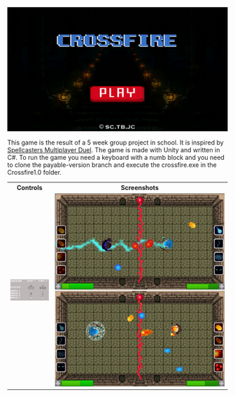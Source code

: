 <img src = "Images/Crossfire1.png" alt="Title" width="900">


This game is the result of a 5 week group project in school. It is inspired by [Spellcasters Multiplayer Duel](https://play.google.com/store/apps/details?id=com.Tk_Games.Spellcasters). The game is made with Unity and written in C#. To run the game you need a keyboard with a numb block and you need to clone the payable-version branch and execute the crossfire.exe in the Crossfire1.0 folder.


 <table style="width:100%">
  <tr>
    <th>Controls</th>
    <th>Screenshots</th>
  </tr>
  <tr>
    <td>
      <img src="Images/Controls.png" alt="Controls" width="250"/>
    </td>
    <td>
        <img src="Images/Crossfire.PNG" alt="Screenshot1" style="width:100%" width="250">
        <img src="Images/Crossfire2.PNG" alt="Screenshot2" style="width:100%" width="250">
    </td>
  </tr>
</table> 
